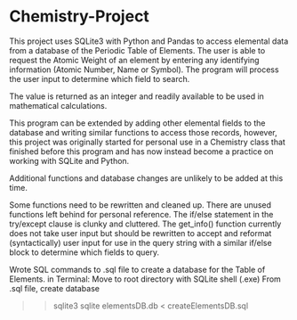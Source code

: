 # Chemistry-Project
This project uses SQLite3 with Python and Pandas to access elemental data from a database of the Periodic Table of Elements.
The user is able to request the Atomic Weight of an element by entering any identifying information (Atomic Number, Name or Symbol). The program will process the user input to determine which field to search.

The value is returned as an integer and readily available to be used in mathematical calculations.

This program can be extended by adding other elemental fields to the database and writing similar functions to access those records, however, this project was originally started for personal use in a Chemistry class that finished before this program and has now instead become a practice on working with SQLite and Python. 

Additional functions and database changes are unlikely to be added at this time.

Some functions need to be rewritten and cleaned up.
There are unused functions left behind for personal reference.
The if/else statement in the try/except clause is clunky and cluttered.
The get_info() function currently does not take user input but should be rewritten to accept and reformat (syntactically) user input for use in the query string with a similar if/else block to determine which fields to query.








Wrote SQL commands to .sql file to create a database for the Table of Elements.
in Terminal:
Move to root directory with SQLite shell (.exe)
From .sql file, create database

>> sqlite3
>> sqlite elementsDB.db < createElementsDB.sql




